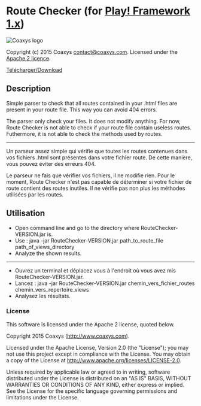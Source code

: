 Route Checker (for [Play! Framework 1.x](https://github.com/playframework/play1))
=======================================

![Coaxys logo](http://www.coaxys.com/public/images/coaxys-logo.svg)

Copyright (c) 2015 Coaxys <contact@coaxys.com>.
Licensed under the [Apache 2 licence](http://www.apache.org/licenses/LICENSE-2.0).

[Télécharger/Download](https://github.com/coaxys/play-routeChecker/blob/dev/target/RouteChecker-1.2.one-jar.jar?raw=true)

Description
-----------

Simple parser to check that all routes contained in your .html files are
present in your route file. This way you can avoid 404 errors.

The parser only check your files. It does not modify anything.
For now, Route Checker is not able to check if your route file contain
useless routes. Futhermore, it is not able to check the methods used
by routes.

---

Un parseur assez simple qui vérifie que toutes les routes contenues dans
vos fichiers .html sont présentes dans votre fichier route. De cette
manière, vous pouvez éviter des erreurs 404.

Le parseur ne fais que vérifier vos fichiers, il ne modifie rien.
Pour le moment, Route Checker n'est pas capable de déterminer si votre
fichier de route contient des routes inutiles. Il ne vérifie  pas
non plus les méthodes utilisées par les routes.

Utilisation
-----------

* Open command line and go to the directory where RouteChecker-VERSION.jar is.
* Use : java -jar RouteChecker-VERSION.jar path_to_route_file path_of_views_directory
* Analyze the shown results.

---

* Ouvrez un terminal et déplacez vous à l'endroit où vous avez mis RouteChecker-VERSION.jar.
* Lancez : java -jar RouteChecker-VERSION.jar chemin_vers_fichier_routes chemin_vers_repertoire_views
* Analysez les résultats.

### License
This software is licensed under the Apache 2 license, quoted below.

Copyright 2015 Coaxys (http://www.coaxys.com).

Licensed under the Apache License, Version 2.0 (the "License"); you may not use this project except in compliance with the License. You may obtain a copy of the License at http://www.apache.org/licenses/LICENSE-2.0.

Unless required by applicable law or agreed to in writing, software distributed under the License is distributed on an "AS IS" BASIS, WITHOUT WARRANTIES OR CONDITIONS OF ANY KIND, either express or implied. See the License for the specific language governing permissions and limitations under the License.
